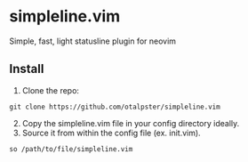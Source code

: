 # simpleline.vim
Simple, fast, light statusline plugin for neovim

## Install
1. Clone the repo:
```
git clone https://github.com/otalpster/simpleline.vim
```
2. Copy the simpleline.vim file in your config directory ideally.
3. Source it from within the config file (ex. init.vim).
```
so /path/to/file/simpleline.vim
```

